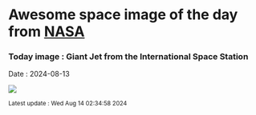 
# Awesome space image of the day from [NASA](https://api.nasa.gov/)

### Today image : Giant Jet from the International Space Station
Date : 2024-08-13

![](https://apod.nasa.gov/apod/image/2408/JetIss_Schmauss_960.jpg)

<small>Latest update : Wed Aug 14 02:34:58 2024</small>
        